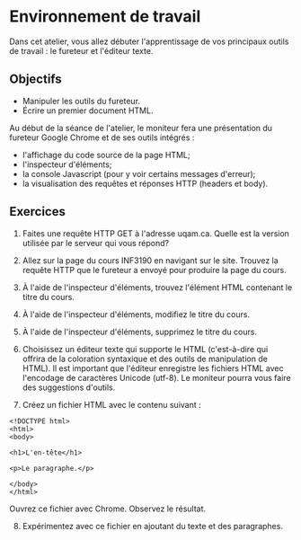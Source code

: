 Environnement de travail
========================

Dans cet atelier, vous allez débuter l'apprentissage de vos principaux outils de
travail : le fureteur et l'éditeur texte.

Objectifs
---------

* Manipuler les outils du fureteur.
* Écrire un premier document HTML.

Au début de la séance de l'atelier, le moniteur fera une présentation du
fureteur Google Chrome et de ses outils intégrés :
* l'affichage du code source de la page HTML;
* l'inspecteur d'éléments;
* la console Javascript (pour y voir certains messages d'erreur);
* la visualisation des requêtes et réponses HTTP (headers et body).

Exercices
---------

1. Faites une requête HTTP GET à l'adresse uqam.ca. Quelle est la version
   utilisée par le serveur qui vous répond?

2. Allez sur la page du cours INF3190 en navigant sur le site. 
   Trouvez la requête HTTP que le fureteur a envoyé pour produire la page du
   cours.

3. À l'aide de l'inspecteur d'éléments, trouvez l'élément HTML contenant le
   titre du cours.

4. À l'aide de l'inspecteur d'éléments, modifiez le titre du cours.

5. À l'aide de l'inspecteur d'éléments, supprimez le titre du cours.

6. Choisissez un éditeur texte qui supporte le HTML (c'est-à-dire qui offrira de
   la coloration syntaxique et des outils de manipulation de HTML). Il est
   important que l'éditeur enregistre les fichiers HTML avec l'encodage de
   caractères Unicode (utf-8). Le moniteur pourra vous faire des suggestions
   d'outils.

7. Créez un fichier HTML avec le contenu suivant :

```
<!DOCTYPE html>
<html>
<body>

<h1>L'en-tête</h1>

<p>Le paragraphe.</p>

</body>
</html>
```

Ouvrez ce fichier avec Chrome. Observez le résultat.

8. Expérimentez avec ce fichier en ajoutant du texte et des paragraphes.
